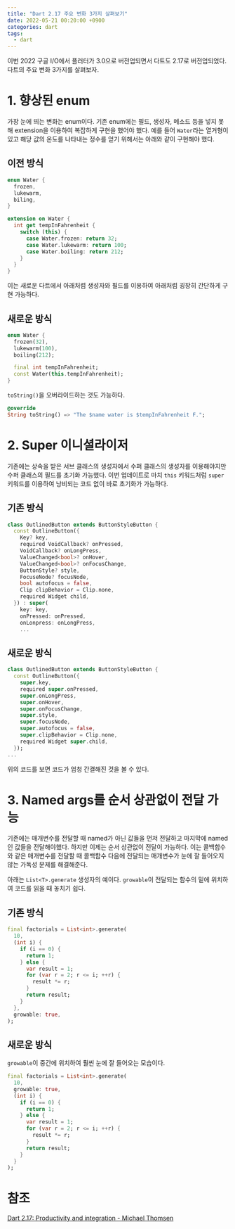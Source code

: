 ```yaml
---
title: "Dart 2.17 주요 변화 3가지 살펴보기"
date: 2022-05-21 00:20:00 +0900
categories: dart
tags:
  - dart
---
```


이번 2022 구글 I/O에서 플러터가 3.0으로 버전업되면서 다트도 2.17로 버전업되었다. 다트의 주요 변화 3가지를 살펴보자.

# 1. 향상된 enum

가장 눈에 띄는 변화는 enum이다. 기존 enum에는 필드, 생성자, 메소드 등을 넣지 못해 extension을 이용하여 복잡하게 구현을 했어야 했다. 예를 들어 `Water`라는 열거형이 있고 해당 값의 온도를 나타내는 정수를 얻기 위해서는 아래와 같이 구현해야 했다.

## 이전 방식

```dart
enum Water {
  frozen,
  lukewarm,
  biling,
}

extension on Water {
  int get tempInFahrenheit {
    switch (this) {
      case Water.frozen: return 32;
      case Water.lukewarm: return 100;
      case Water.boiling: return 212;
    }
  }
}
```

이는 새로운 다트에서 아래처럼 생성자와 필드를 이용하여 아래처럼 굉장히 간단하게 구현 가능하다.

## 새로운 방식

```dart
enum Water {
  frozen(32),
  lukewarm(100),
  boiling(212);

  final int tempInFahrenheit;
  const Water(this.tempInFahrenheit);
}
```

`toString()`을 오버라이드하는 것도 가능하다.

```dart
@override
String toString() => "The $name water is $tempInFahrenheit F.";
```

# 2. Super 이니셜라이저

기존에는 상속을 받은 서브 클래스의 생성자에서 수퍼 클래스의 생성자를 이용해야지만 수퍼 클래스의 필드를 초기화 가능했다. 이번 업데이트로 마치 `this` 키워드처럼 `super` 키워드를 이용하여 낭비되는 코드 없이 바로 초기화가 가능하다.

## 기존 방식

```dart
class OutlinedButton extends ButtonStyleButton {
  const OutlineButton({
    Key? key,
    required VoidCallback? onPressed,
    VoidCallback? onLongPress,
    ValueChanged<bool>? onHover,
    ValueChanged<bool>? onFocusChange,
    ButtonStyle? style,
    FocuseNode? focusNode,
    bool autofocus = false,
    Clip clipBehavior = Clip.none,
    required Widget child,
  }) : super(
    key: key,
    onPressed: onPressed,
    onLonpress: onLongPress,
    ...
```

## 새로운 방식

```dart
class OutlinedButton extends ButtonStyleButton {
  const OutlineButton({
    super.key,
    required super.onPressed,
    super.onLongPress,
    super.onHover,
    super.onFocusChange,
    super.style,
    super.focusNode,
    super.autofocus = false,
    super.clipBehavior = Clip.none,
    required Widget super.child,
  });
...
```

위의 코드를 보면 코드가 엄청 간결해진 것을 볼 수 있다.

# 3. Named args를 순서 상관없이 전달 가능

기존에는 매개변수를 전달할 때 named가 아닌 값들을 먼저 전달하고 마지막에 named인 값들을 전달해야했다. 하지만 이제는 순서 상관없이 전달이 가능하다. 이는 콜백함수와 같은 매개변수를 전달할 때 콜백함수 다음에 전달되는 매개변수가 눈에 잘 들어오지 않는 가독성 문제를 해결해준다.

아래는 `List<T>.generate` 생성자의 예이다. `growable`이 전달되는 함수의 밑에 위치하여 코드를 읽을 때 놓치기 쉽다.

## 기존 방식

```dart
final factorials = List<int>.generate(
  10,
  (int i) {
    if (i == 0) {
      return 1;
    } else {
      var result = 1;
      for (var r = 2; r <= i; ++r) {
        result *= r;
      }
      return result;
    }
  },
  growable: true,
);
```

## 새로운 방식

`growable`이 중간에 위치하여 훨씬 눈에 잘 들어오는 모습이다.

```dart
final factorials = List<int>.generate(
  10,
  growable: true,
  (int i) {
    if (i == 0) {
      return 1;
    } else {
      var result = 1;
      for (var r = 2; r <= i; ++r) {
        result *= r;
      }
      return result;
    }
  }
);
```

# 참조

[Dart 2.17: Productivity and integration - Michael Thomsen](https://medium.com/dartlang/dart-2-17-b216bfc80c5d)
